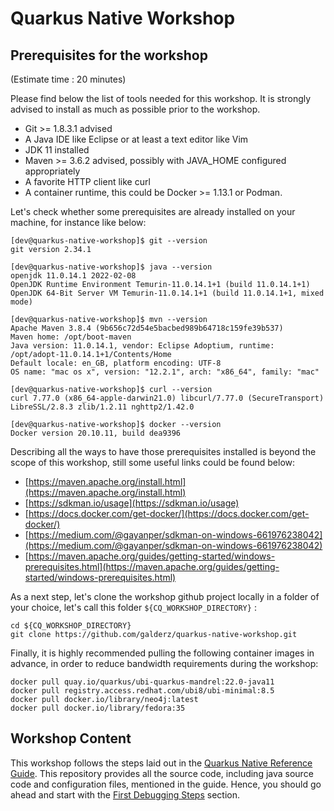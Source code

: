 # Quarkus Native Workshop

## Prerequisites for the workshop
(Estimate time : 20 minutes)

Please find below the list of tools needed for this workshop.
It is strongly advised to install as much as possible prior to the workshop.

* Git >= 1.8.3.1 advised
* A Java IDE like Eclipse or at least a text editor like Vim
* JDK 11 installed
* Maven >= 3.6.2 advised, possibly with JAVA_HOME configured appropriately
* A favorite HTTP client like curl
* A container runtime, this could be Docker >= 1.13.1 or Podman.

Let's check whether some prerequisites are already installed on your machine, for instance like below:

```
[dev@quarkus-native-workshop]$ git --version
git version 2.34.1

[dev@quarkus-native-workshop]$ java --version
openjdk 11.0.14.1 2022-02-08
OpenJDK Runtime Environment Temurin-11.0.14.1+1 (build 11.0.14.1+1)
OpenJDK 64-Bit Server VM Temurin-11.0.14.1+1 (build 11.0.14.1+1, mixed mode)

[dev@quarkus-native-workshop]$ mvn --version
Apache Maven 3.8.4 (9b656c72d54e5bacbed989b64718c159fe39b537)
Maven home: /opt/boot-maven
Java version: 11.0.14.1, vendor: Eclipse Adoptium, runtime: /opt/adopt-11.0.14.1+1/Contents/Home
Default locale: en_GB, platform encoding: UTF-8
OS name: "mac os x", version: "12.2.1", arch: "x86_64", family: "mac"

[dev@quarkus-native-workshop]$ curl --version
curl 7.77.0 (x86_64-apple-darwin21.0) libcurl/7.77.0 (SecureTransport) LibreSSL/2.8.3 zlib/1.2.11 nghttp2/1.42.0

[dev@quarkus-native-workshop]$ docker --version
Docker version 20.10.11, build dea9396
```

Describing all the ways to have those prerequisites installed is beyond the scope of this workshop, still some useful links could be found below:
* [https://maven.apache.org/install.html](https://maven.apache.org/install.html)
* [https://sdkman.io/usage](https://sdkman.io/usage)
* [https://docs.docker.com/get-docker/](https://docs.docker.com/get-docker/)
* [https://medium.com/@gayanper/sdkman-on-windows-661976238042](https://medium.com/@gayanper/sdkman-on-windows-661976238042)
* [https://maven.apache.org/guides/getting-started/windows-prerequisites.html](https://maven.apache.org/guides/getting-started/windows-prerequisites.html)

As a next step, let's clone the workshop github project locally in a folder of your choice, let's call this folder `${CQ_WORKSHOP_DIRECTORY}` :

```
cd ${CQ_WORKSHOP_DIRECTORY}
git clone https://github.com/galderz/quarkus-native-workshop.git
```

Finally, it is highly recommended pulling the following container images in advance,
in order to reduce bandwidth requirements during the workshop:

```
docker pull quay.io/quarkus/ubi-quarkus-mandrel:22.0-java11
docker pull registry.access.redhat.com/ubi8/ubi-minimal:8.5
docker pull docker.io/library/neo4j:latest
docker pull docker.io/library/fedora:35
```

## Workshop Content

This workshop follows the steps laid out in the [Quarkus Native Reference Guide](https://quarkus.io/version/main/guides/native-reference).
This repository provides all the source code, including java source code and configuration files, mentioned in the guide.
Hence, you should go ahead and start with the [First Debugging Steps](https://quarkus.io/version/main/guides/native-reference#first-debugging-steps) section.
